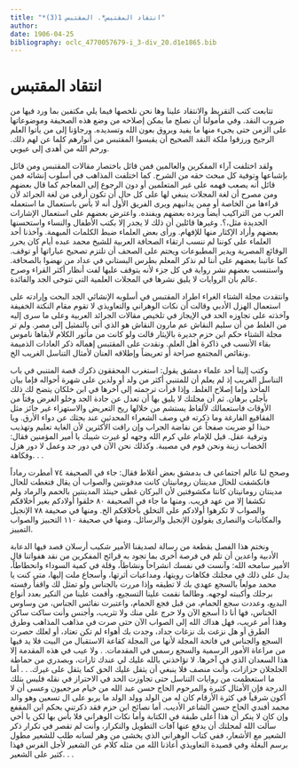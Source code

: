 ```yaml
---
title: "*انتقاد المقتبس*. المقتبس 1(3)"
author: 
date: 1906-04-25
bibliography: oclc_4770057679-i_3-div_20.d1e1865.bib
---
```




#  انتقاد المقتبس 


 تتابعت كتب التقريظ والانتقاد علينا وها نحن نلخصها فيما يلي مكتفين بما ورد فيها من ضروب النقد. وفي مأمولنا أن نصلح ما يمكن إصلاحه من وضع هذه الصحيفة وموضوعاتها على الزمن حتى يجيء منها ما يفيد ويروق بعون الله وتسديده. ورجاؤنا إلى من يأتوا العلم الرجيح ورزقوا ملكة النقد الصحيح أن يقبسوا المقتبس من أنوارهم كلما عن لهم ذلك. ورحم الله من أهدى إلى عيوبي. 

 ولقد اختلفت آراء المفكرين والعالمين فمن قائل باختصار مقالات المقتبس ومن قائل بإشباعها وتوفية كل مبحث حقه من الشرح. كما اختلفت المذاهب في أسلوب إنشائه فمن قائل أنه يصعب فهمه على غير المتعلمين أو دون الرجوع إلى المعاجم كما قال بعضهم ومن مصرح أن لغة المجلات ينبغي لها على كل حال أن تكون أرقى من لغة الجرائد لأن قراءها من الخاصة أو ممن يدانيهم ويرى الفريق الأول أنه لا بأس باستعمال   ما استعمله العرب من التراكيب أيضاً ويرده بعضهم ويفنده. واعترض بعضهم على استعمال الإشارات الجديدة مثل،؟. وغيرها قائلين أن ذلك لا يجدر إلا بكتب الأطفال والنساء واستحسنها بعضهم وأراد الإكثار منها للإفهام. ورأى بعض العلماء ضبط الكلمات المبهمة. وآخذنا  أحد  العلماء على كوننا لم ننسب ارتقاء الصحافة العربية للشيخ  محمد  عبده  أيام كان يحرر الوقائع المصرية ويدير المطبوعات ويحتم على الصحف أن تلتزم تصحيح عباراتها أو توقف. كما عاتبنا بعضهم على أننا لم نذكر المعلم بطرس البستاني في عداد من نهضوا بالصحافة. واستنسب بعضهم نشر رواية في كل جزء لأنه يتوقف عليها لفت أنظار أكثر القراء وصرح عالم بأن الروايات لا يليق نشرها في المجلات العلمية التي تتوخى الجد والفائدة. 

 وانتقدت مجلة الشتاء الغراء اطراد المقتبس في أسلوبه الإنشائي الجد البحت وإرادته على استعمال الهزل الأدبي وقالت أن نكات الوهراني والتعاويذي لا تقوم مقام النكتة الخفيفة وآخذته على تجاوزه الحد في الإيجاز في تلخيص مقالات الجرائد العربية وعلى ما سرى إليه من الغلط من أن سليم النقاش عم مارون النقاش هو الذي أتى بالتمثيل إلى مصر. ولم تر مجلة الشتاء حكم ابن حزم جديرة بالإيثار قالت ولو كانت من مأثور الكلام لأبقاها ناموس بقاء الأنسب في ذاكرة أهل العلم. ونقدت على المقتبس إهماله ذكر العادات الذميمة   ونقائص المجتمع صراحة أو تعريضاً وإطلاقه العنان لأمثال التناسل الغريب الخ. 

 وكتب إلينا  أحد  علماء دمشق يقول: استغرب المحققون ذكرك قصة المتنبي في باب التناسل الغريب إذ لم يعلم أن للمتنبي أكثر من ولد أو ولدين على شهرة أحواله فإما بيان المأخذ وإما إصلاح الغلط. وإذا قرأت ترجمته إلى آخرها في ابن خلكان يتضح لك ذلك بأجلى برهان. ثم أن مجلتك لا يليق بها أن تعدل عن جادة الجد وخلو الغرض وقتاً من الأوقات فاستعمالك لألفاظ يستشم من خلالها ريح التعريض والاستهزاء غير جائز مثل الفقاقيع الفارغة وما ذكرته في وصف الشعراء المحدثين عند بحثك عن دواء الأرق. ويا حبذا لو ضربت صفحاً عن نفاضة الجراب وإن راقت الأكثرين لأن الغاية تعليم وتهذيب وترقية عقل. قيل للإمام علي كرم الله وجهه لو غيرت شيبك يا أمير المؤمنين فقال: الخضاب زينة ونحن قوم في مصيبة. وكذلك نحن الآن في دور جد وعمل لا دور هزل وفكاهة. . . 

 وصحح لنا عالم اجتماعي ف بدمشق بعض أغلاط فقال: جاء في الصحيفة  ٧٤  أمطرت رماداً فانكشفت للحال مدينتان رومانيتان كانت مدفونتين والصواب أن يقال فتغطت   للحال مدينتان رومانيتان كانتا مكشوفتين لأن البركان غطى حينئذ المدينتين بالحمم والرماد ولم تكشفا إلا من عهد قريب. ومنها ما جاء في الصحيفة  ٨٠  خلقوا أولادكم بغير أخلاقكم والصواب لا تكرهوا أولادكم على التخلق بأخلاقكم الخ. ومنها في صحيفة  ٧٨  الإنجيل والمكاتبات والنصارى يقولون الإنجيل والرسائل. ومنها في صحيفة  ١١٠  التحبيز والصواب التمييز. 

 ونختم هذا الفصل بقطعة من رسالة لصديقنا  الأمير  شكيب  أرسلان  قصد فيها الدعابة الأدبية واعدين أن تلم في فرصة أخرى بما تجود به قرائح المفكرين من نقد هفواتنا قال الأمير سامحه الله: وآنست في نفسك انشراحاً ونشاطاً، وقلة في كمية السوداء وانحطاطاً، يدل على ذلك في مجلتك فكاهات رويتها، ومداعبات أثرتها، وأسجاع ملت إليها، متى كنت يا محمد مولعاً بالسجع عهدي بك لا تطيقه وإذا مررت بالجناس ولو تمثل لك واقفاً رفسته برجلك وأكببته لوجهه. وطالما نقمت علينا التسجيع، وأقمت علينا من النكير بعدد أنواع البديع، وعددت سجع الحمام، من قبل فجع الحمام، واعتبرت نفائس الجناس، من وساوس الخناس، فها أنا ذا أسجع الآن ولا حرج علي منك ولا تثريب، وأجنس وأنت ساكت ساكن   وهذا أمر غريب، فهل هداك الله إلى الصواب الآن حتى صرت في مذاهب المذاهب وطرق الطرق أو هل نزغت بك نزغات جداد، وجدت بك أهواء لم تكن تعتاد، أو لعلك حصرت السجع والجناس في فاتحة المجلة لأنها من المجلة كقاعة الاستقبال من البيت فلا يد فيها من مراعاة الأمور الرسمية والسجع رسمي في المقدمات. . ولا عيب في هذه المقدمة إلا هذا السعدان الذي في آخرها. لا تؤاخذني بالله عليك لي عندك ثارات، وبصدري من حماطة الجلجلان حزازات، وأنت منصف فلا ينبغي أن يثقل عليك الحق كما يثقل على غيرك. . . أما ما استعظمت من روايات التناسل حتى تجاوزت الحد في الاحتراز في نقله فليس بتلك الدرجة فإن الأمثال كثيرة والمرحوم الحاج حسن عبد الله من خيام مرجعيون وعسى أن لا أكون شرقياً في كثرة الأرقام كان له من الولد وولد الولد ما يربو على ال  تسعين  وهو والد محمد أفندي الحاج حسن الشاعر الأديب. أما نصائح ابن حزم فقد ذكرتني بحكم  ابن المقفع  وإن كان لا ينكر أن هذا أعلى طبقة في الكتابة وأما نكات الوهراني فلا بأس بها لكن يا أخي سألت الله لمجلتك أن يدفع عنها آفات التطويل والتكرار، وأنت لم تقصر في تكرار ذكر الشعير مع الأشعار، ففي كتاب الوهراني الذي يخشى من وهر لسانه طلب للشعير مطول برسم البغلة وفي قصيدة التعاويذي أعاذنا الله من مثله كلام عن الشعير لأجل الفرس فهذا كثير على الشعير. . . 
